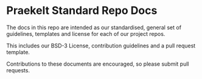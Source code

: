 # Praekelt Standard Repo Docs
The docs in this repo are intended as our standardised, general set of guidelines,
templates and license for each of our project repos.

This includes our BSD-3 License, contribution guidelines and a pull request template.

Contributions to these documents are encouraged, so please submit pull requests.
